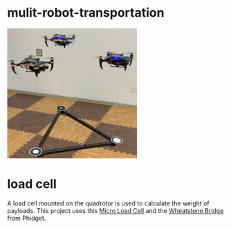 # mulit-robot-transportation

![multiple robot transportation](/images/cover.png)

# load cell

A load cell mounted on the quadrotor is used to calculate the weight of payloads. This project uses this [Micro Load Cell](https://www.phidgets.com/?tier=3&catid=9&pcid=7&prodid=223) and the [Wheatstone Bridge](https://www.phidgets.com/?tier=3&catid=64&pcid=57&prodid=957) from Phidget.




